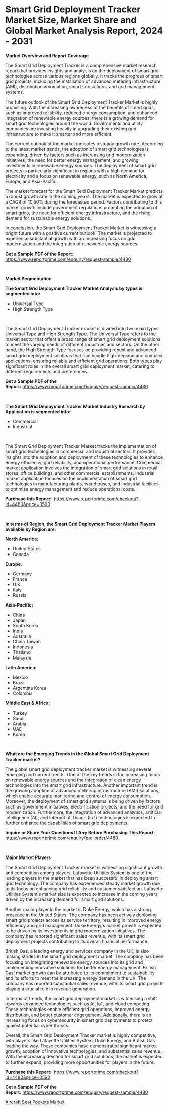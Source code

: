 <p><h1>Smart Grid Deployment Tracker Market Size, Market Share and Global Market Analysis Report, 2024 - 2031</h1></p><p><strong>Market Overview and Report Coverage</strong></p>
<p><p>The Smart Grid Deployment Tracker is a comprehensive market research report that provides insights and analysis on the deployment of smart grid technologies across various regions globally. It tracks the progress of smart grid projects, including the installation of advanced metering infrastructure (AMI), distribution automation, smart substations, and grid management systems.</p><p>The future outlook of the Smart Grid Deployment Tracker Market is highly promising. With the increasing awareness of the benefits of smart grids, such as improved reliability, reduced energy consumption, and enhanced integration of renewable energy sources, there is a growing demand for smart grid technologies around the world. Governments and utility companies are investing heavily in upgrading their existing grid infrastructure to make it smarter and more efficient.</p><p>The current outlook of the market indicates a steady growth rate. According to the latest market trends, the adoption of smart grid technologies is expanding, driven by factors such as increasing grid modernization initiatives, the need for better energy management, and growing investments in renewable energy sources. The deployment of smart grid projects is particularly significant in regions with a high demand for electricity and a focus on renewable energy, such as North America, Europe, and Asia-Pacific.</p><p>The market forecast for the Smart Grid Deployment Tracker Market predicts a robust growth rate in the coming years. The market is expected to grow at a CAGR of 10.50% during the forecasted period. Factors contributing to this market growth include government regulations promoting the adoption of smart grids, the need for efficient energy infrastructure, and the rising demand for sustainable energy solutions.</p><p>In conclusion, the Smart Grid Deployment Tracker Market is witnessing a bright future with a positive current outlook. The market is projected to experience substantial growth with an increasing focus on grid modernization and the integration of renewable energy sources.</p></p>
<p><strong>Get a Sample PDF of the Report:</strong> <a href="https://www.reportprime.com/enquiry/request-sample/4480">https://www.reportprime.com/enquiry/request-sample/4480</a></p>
<p>&nbsp;</p>
<p><strong>Market Segmentation</strong></p>
<p><strong>The Smart Grid Deployment Tracker Market Analysis by types is segmented into:</strong></p>
<p><ul><li>Universal Type</li><li>High Strength Type</li></ul></p>
<p>&nbsp;</p>
<p><p>The Smart Grid Deployment Tracker market is divided into two main types: Universal Type and High Strength Type. The Universal Type refers to the market sector that offers a broad range of smart grid deployment solutions to meet the varying needs of different industries and sectors. On the other hand, the High Strength Type focuses on providing robust and advanced smart grid deployment solutions that can handle high-demand and complex applications, ensuring reliable and efficient grid operations. Both types play significant roles in the overall smart grid deployment market, catering to different requirements and preferences.</p></p>
<p><strong>Get a Sample PDF of the Report:</strong>&nbsp;<a href="https://www.reportprime.com/enquiry/request-sample/4480">https://www.reportprime.com/enquiry/request-sample/4480</a></p>
<p>&nbsp;</p>
<p><strong>The Smart Grid Deployment Tracker Market Industry Research by Application is segmented into:</strong></p>
<p><ul><li>Commercial</li><li>Industrial</li></ul></p>
<p>&nbsp;</p>
<p><p>The Smart Grid Deployment Tracker Market tracks the implementation of smart grid technologies in commercial and industrial sectors. It provides insights into the adoption and deployment of these technologies to enhance energy efficiency, grid reliability, and operational performance. Commercial market application involves the integration of smart grid solutions in retail stores, office buildings, and other commercial establishments. Industrial market application focuses on the implementation of smart grid technologies in manufacturing plants, warehouses, and industrial facilities to optimize energy management and reduce operational costs.</p></p>
<p><strong>Purchase this Report:</strong>&nbsp; <a href="https://www.reportprime.com/checkout?id=4480&price=3590">https://www.reportprime.com/checkout?id=4480&price=3590</a></p>
<p>&nbsp;</p>
<p><strong>In terms of Region, the Smart Grid Deployment Tracker Market Players available by Region are:</strong></p>
<p>
    <p> <strong> North America: </strong>
        <ul>
            <li>United States</li>
            <li>Canada</li>
        </ul>
        </p> 
    <p> <strong> Europe: </strong>
        <ul>
            <li>Germany</li>
            <li>France</li>
            <li>U.K.</li>
            <li>Italy</li>
            <li>Russia</li>
        </ul>
        </p> 
    <p> <strong> Asia-Pacific: </strong>
        <ul>
            <li>China</li>
            <li>Japan</li>
            <li>South Korea</li>
            <li>India</li>
            <li>Australia</li>
            <li>China Taiwan</li>
            <li>Indonesia</li>
            <li>Thailand</li>
            <li>Malaysia</li>
        </ul>
        </p> 
    <p> <strong> Latin America: </strong>
        <ul>
            <li>Mexico</li>
            <li>Brazil</li>
            <li>Argentina Korea</li>
            <li>Colombia</li>
        </ul>
        </p> 
    <p> <strong> Middle East & Africa: </strong>
        <ul>
            <li>Turkey</li>
            <li>Saudi</li>
            <li>Arabia</li>
            <li>UAE</li>
            <li>Korea</li>
        </ul>
    </p>
    </p>
<p>&nbsp;</p>
<p><strong>What are the Emerging Trends in the Global Smart Grid Deployment Tracker market?</strong></p>
<p><p>The global smart grid deployment tracker market is witnessing several emerging and current trends. One of the key trends is the increasing focus on renewable energy sources and the integration of clean energy technologies into the smart grid infrastructure. Another important trend is the growing adoption of advanced metering infrastructure (AMI) solutions, which enable accurate monitoring and control of energy consumption. Moreover, the deployment of smart grid systems is being driven by factors such as government initiatives, electrification projects, and the need for grid modernization. Furthermore, the integration of advanced analytics, artificial intelligence (AI), and Internet of Things (IoT) technologies is expected to further enhance the capabilities of smart grid deployments.</p></p>
<p><strong>Inquire or Share Your Questions If Any Before Purchasing This Report</strong>- <a href="https://www.reportprime.com/enquiry/pre-order/4480">https://www.reportprime.com/enquiry/pre-order/4480</a></p>
<p>&nbsp;</p>
<p><strong>Major Market Players</strong></p>
<p><p>The Smart Grid Deployment Tracker market is witnessing significant growth and competition among players. Lafayette Utilities System is one of the leading players in the market that has been successful in deploying smart grid technology. The company has experienced steady market growth due to its focus on enhancing grid reliability and customer satisfaction. Lafayette Utilities System's market size is expected to increase in the coming years, driven by the increasing demand for smart grid solutions.</p><p>Another major player in the market is Duke Energy, which has a strong presence in the United States. The company has been actively deploying smart grid projects across its service territory, resulting in improved energy efficiency and grid management. Duke Energy's market growth is expected to be driven by its investments in grid modernization initiatives. The company has reported significant sales revenue, with its smart grid deployment projects contributing to its overall financial performance.</p><p>British Gas, a leading energy and services company in the UK, is also making strides in the smart grid deployment market. The company has been focusing on integrating renewable energy sources into its grid and implementing innovative solutions for better energy management. British Gas' market growth can be attributed to its commitment to sustainability and its efforts to meet the increasing energy demand in the UK. The company has reported substantial sales revenue, with its smart grid projects playing a crucial role in revenue generation.</p><p>In terms of trends, the smart grid deployment market is witnessing a shift towards advanced technologies such as AI, IoT, and cloud computing. These technologies enable efficient grid operations, improved energy distribution, and better customer engagement. Additionally, there is an increasing focus on cybersecurity in smart grid deployments to protect against potential cyber threats.</p><p>Overall, the Smart Grid Deployment Tracker market is highly competitive, with players like Lafayette Utilities System, Duke Energy, and British Gas leading the way. These companies have demonstrated significant market growth, adoption of innovative technologies, and substantial sales revenue. With the increasing demand for smart grid solutions, the market is expected to further expand, providing more opportunities for players in the future.</p></p>
<p><strong>Purchase this Report:</strong>&nbsp;&nbsp;<a href="https://www.reportprime.com/checkout?id=4480&price=3590">https://www.reportprime.com/checkout?id=4480&price=3590</a></p>
<p></p>
<p><strong>Get a Sample PDF of the Report:</strong>&nbsp;<a href="https://www.reportprime.com/enquiry/request-sample/4480">https://www.reportprime.com/enquiry/request-sample/4480</a></p>
<p><p><a href="https://issuu.com/reportprime-2/docs/aircraft-seat-pockets-market-size-2030.pptx">Aircraft Seat Pockets Market</a></p></p>